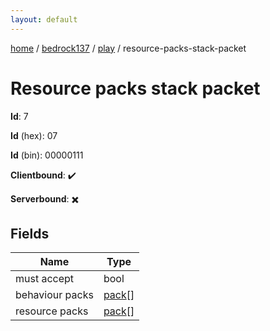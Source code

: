 ```yaml
---
layout: default
---
```


[home](/)  /  [bedrock137](/protocol/bedrock137)  /  [play](/protocol/bedrock137/play)  /  resource-packs-stack-packet

# Resource packs stack packet

**Id**: 7

**Id** (hex): 07

**Id** (bin): 00000111

**Clientbound**: ✔️

**Serverbound**: ✖️

## Fields

Name | Type
---|---
must accept | bool
behaviour packs | [pack](/protocol/bedrock137/types/pack)[]
resource packs | [pack](/protocol/bedrock137/types/pack)[]

